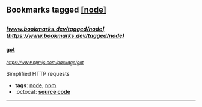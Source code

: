 ## Bookmarks tagged [[node]](https://www.bookmarks.dev?q=[node])

_<sup><sup>[www.bookmarks.dev/tagged/node](https://www.bookmarks.dev/tagged/node)</sup></sup>_
---
#### [got](https://www.npmjs.com/package/got)
_<sup>https://www.npmjs.com/package/got</sup>_

Simplified HTTP requests
* **tags**: [node](../tagged/node.md), [npm](../tagged/npm.md)
* :octocat: **[source code](https://github.com/sindresorhus/got)**
---
